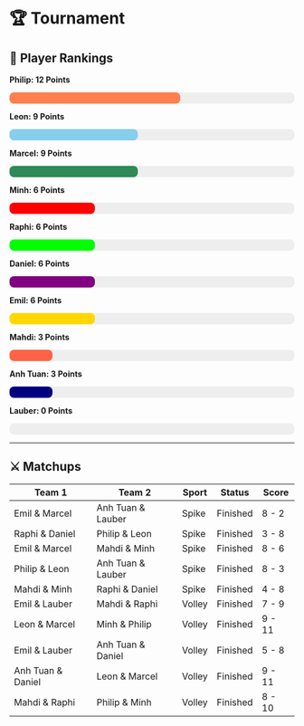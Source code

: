 # 🏆 Tournament
## 🏅 Player Rankings

**Philip: 12 Points**
<div style="background-color: #eee; border-radius: 8px; width: 100%; height: 20px;">
  <div style="width: 60.0%; background-color: coral; height: 100%; border-radius: 8px;"></div>
</div>
            
**Leon: 9 Points**
<div style="background-color: #eee; border-radius: 8px; width: 100%; height: 20px;">
  <div style="width: 45.0%; background-color: skyblue; height: 100%; border-radius: 8px;"></div>
</div>
            
**Marcel: 9 Points**
<div style="background-color: #eee; border-radius: 8px; width: 100%; height: 20px;">
  <div style="width: 45.0%; background-color: seagreen; height: 100%; border-radius: 8px;"></div>
</div>
            
**Minh: 6 Points**
<div style="background-color: #eee; border-radius: 8px; width: 100%; height: 20px;">
  <div style="width: 30.0%; background-color: red; height: 100%; border-radius: 8px;"></div>
</div>
            
**Raphi: 6 Points**
<div style="background-color: #eee; border-radius: 8px; width: 100%; height: 20px;">
  <div style="width: 30.0%; background-color: lime; height: 100%; border-radius: 8px;"></div>
</div>
            
**Daniel: 6 Points**
<div style="background-color: #eee; border-radius: 8px; width: 100%; height: 20px;">
  <div style="width: 30.0%; background-color: purple; height: 100%; border-radius: 8px;"></div>
</div>
            
**Emil: 6 Points**
<div style="background-color: #eee; border-radius: 8px; width: 100%; height: 20px;">
  <div style="width: 30.0%; background-color: gold; height: 100%; border-radius: 8px;"></div>
</div>
            
**Mahdi: 3 Points**
<div style="background-color: #eee; border-radius: 8px; width: 100%; height: 20px;">
  <div style="width: 15.0%; background-color: tomato; height: 100%; border-radius: 8px;"></div>
</div>
            
**Anh Tuan: 3 Points**
<div style="background-color: #eee; border-radius: 8px; width: 100%; height: 20px;">
  <div style="width: 15.0%; background-color: navy; height: 100%; border-radius: 8px;"></div>
</div>
            
**Lauber: 0 Points**
<div style="background-color: #eee; border-radius: 8px; width: 100%; height: 20px;">
  <div style="width: 0.0%; background-color: orange; height: 100%; border-radius: 8px;"></div>
</div>
            
---

## ⚔️ Matchups 


| Team 1                | Team 2                | Sport     | Status   | Score     |
|-----------------------|-----------------------|-----------|----------|-----------|
| Emil & Marcel         | Anh Tuan & Lauber     | Spike     | Finished | 8 - 2     |
| Raphi & Daniel        | Philip & Leon         | Spike     | Finished | 3 - 8     |
| Emil & Marcel         | Mahdi & Minh          | Spike     | Finished | 8 - 6     |
| Philip & Leon         | Anh Tuan & Lauber     | Spike     | Finished | 8 - 3     |
| Mahdi & Minh          | Raphi & Daniel        | Spike     | Finished | 4 - 8     |
| Emil & Lauber         | Mahdi & Raphi         | Volley    | Finished | 7 - 9     |
| Leon & Marcel         | Minh & Philip         | Volley    | Finished | 9 - 11    |
| Emil & Lauber         | Anh Tuan & Daniel     | Volley    | Finished | 5 - 8     |
| Anh Tuan & Daniel     | Leon & Marcel         | Volley    | Finished | 9 - 11    |
| Mahdi & Raphi         | Philip & Minh         | Volley    | Finished | 8 - 10    |
